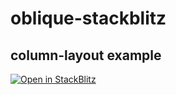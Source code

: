 # oblique-stackblitz

## column-layout example
[![Open in StackBlitz](https://developer.stackblitz.com/img/open_in_stackblitz.svg)](https://stackblitz.com/github/oblique-bit/oblique-stackblitz/tree/master/oblique-column-layout?file=package.json)